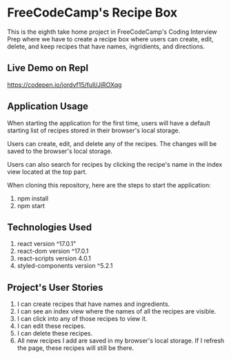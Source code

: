 # FreeCodeCamp's Recipe Box
This is the eighth take home project in FreeCodeCamp's Coding Interview Prep where we have to create a recipe box where users can create, edit, delete, and keep recipes that have names, ingridients, and directions.

## Live Demo on Repl
https://codepen.io/jordyf15/full/JjROXqg

## Application Usage
When starting the application for the first time, users will have a default starting list of recipes stored in their browser's local storage.  
  
Users can create, edit, and delete any of the recipes. The changes will be saved to the browser's local storage.  
  
Users can also search for recipes by clicking the recipe's name in the index view located at the top part.  
  
When cloning this repository, here are the steps to start the application:  
1. npm install
2. npm start

## Technologies Used
1. react version ^17.0.1"
2. react-dom version ^17.0.1
3. react-scripts version 4.0.1
4. styled-components version ^5.2.1

## Project's User Stories
1. I can create recipes that have names and ingredients.
2. I can see an index view where the names of all the recipes are visible.
3. I can click into any of those recipes to view it.
4. I can edit these recipes.
5. I can delete these recipes.
6. All new recipes I add are saved in my browser's local storage. If I refresh the page, these recipes will still be there.
